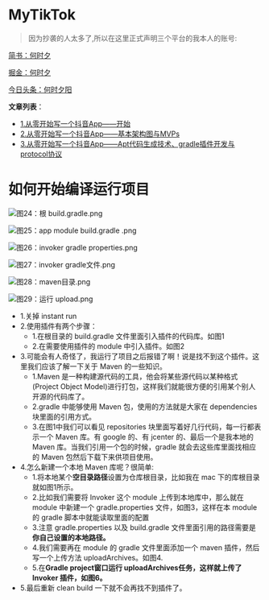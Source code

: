 # MyTikTok
>因为抄袭的人太多了,所以在这里正式声明三个平台的我本人的账号:

[简书：何时夕](https://www.jianshu.com/u/45661204c0d6)

[掘金：何时夕](https://juejin.im/user/5a74437bf265da4e896aa1ed/posts)

[今日头条：何时夕阳](https://www.toutiao.com/c/user/84868379568/)

**文章列表**：
- [1.从零开始写一个抖音App——开始](https://www.jianshu.com/p/e92bd896ac35)
- [2.从零开始写一个抖音App——基本架构图与MVPs](https://www.jianshu.com/p/3867f6cf4e82)
- [3.从零开始写一个抖音App——Apt代码生成技术、gradle插件开发与protocol协议](https://www.jianshu.com/p/f71cd4c91df8)

# 如何开始编译运行项目

![图24：根 build.gradle.png](https://upload-images.jianshu.io/upload_images/2911038-74ed8844a36f4bc4.png?imageMogr2/auto-orient/strip%7CimageView2/2/w/1240)

![图25：app module build.gradle .png](https://upload-images.jianshu.io/upload_images/2911038-5a89e3bc4252f0d4.png?imageMogr2/auto-orient/strip%7CimageView2/2/w/1240)

![图26：invoker gradle properties.png](https://upload-images.jianshu.io/upload_images/2911038-e688d06e21d998b7.png?imageMogr2/auto-orient/strip%7CimageView2/2/w/1240)

![图27：invoker gradle文件.png](https://upload-images.jianshu.io/upload_images/2911038-214fa35eedeefae3.png?imageMogr2/auto-orient/strip%7CimageView2/2/w/1240)

![图28：maven目录.png](https://upload-images.jianshu.io/upload_images/2911038-6d59b8bbf590891e.png?imageMogr2/auto-orient/strip%7CimageView2/2/w/1240)

![图29：运行 upload.png](https://upload-images.jianshu.io/upload_images/2911038-e8a7a7775d65146e.png?imageMogr2/auto-orient/strip%7CimageView2/2/w/1240)

- 1.关掉 instant run
- 2.使用插件有两个步骤：
    + 1.在根目录的 build.gradle 文件里面引入插件的代码库。如图1
    + 2.在需要使用插件的 module 中引入插件。如图2
- 3.可能会有人奇怪了，我运行了项目之后报错了啊！说是找不到这个插件。这里我们应该了解一下关于 Maven 的一些知识。
    + 1.Maven 是一种构建源代码的工具，他会将某些源代码以某种格式(Project Object Model)进行打包，这样我们就能很方便的引用某个别人开源的代码库了。
    + 2.gradle 中能够使用 Maven 包，使用的方法就是大家在 dependencies 块里面的引用方式。
    + 3.在图1中我们可以看见 repositories 块里面写着好几行代码，每一行都表示一个 Maven 库。有 google 的、有 jcenter 的、最后一个是我本地的 Maven 库。当我们引用一个包的时候，gradle 就会去这些库里面找相应的 Maven 包然后下载下来供项目使用。
- 4.怎么新建一个本地 Maven 库呢？很简单:
    + 1.将本地某个**空目录路径**设置为仓库根目录，比如我在 mac 下的库根目录就如图1所示。
    + 2.比如我们需要将 Invoker 这个 module 上传到本地库中，那么就在 module 中新建一个 gradle.properties 文件，如图3，这样在本 module 的 gradle 脚本中就能读取里面的配置
    + 3.注意 gradle.properties 以及 build.gradle 文件里面引用的路径需要是**你自己设置的本地路径。**
    + 4.我们需要再在 module 的 gradle 文件里面添加一个 maven 插件，然后写一个上传方法 uploadArchives。如图4.
    + 5.在**Gradle project窗口运行 uploadArchives任务，这样就上传了 Invoker 插件，如图6。**
- 5.最后重新 clean build 一下就不会再找不到插件了。


